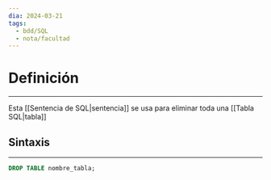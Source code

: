 ```yaml
---
dia: 2024-03-21
tags:
  - bdd/SQL
  - nota/facultad
---
```

# Definición
---
Esta [[Sentencia de SQL|sentencia]] se usa para eliminar toda una [[Tabla SQL|tabla]]

## Sintaxis
---
```SQL
DROP TABLE nombre_tabla;
```


